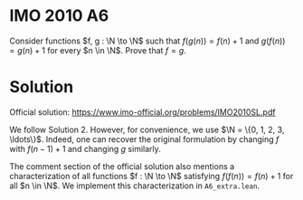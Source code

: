 # IMO 2010 A6

Consider functions $f, g : \N \to \N$ such that $f(g(n)) = f(n) + 1$ and $g(f(n)) = g(n) + 1$ for every $n \in \N$.
Prove that $f = g$.



# Solution

Official solution: <https://www.imo-official.org/problems/IMO2010SL.pdf>

We follow Solution 2.
However, for convenience, we use $\N = \{0, 1, 2, 3, \ldots\}$.
Indeed, one can recover the original formulation by changing $f$ with $f(n - 1) + 1$ and changing $g$ similarly.

The comment section of the official solution also mentions a characterization of all functions $f : \N \to \N$ satisfying $f(f(n)) = f(n) + 1$ for all $n \in \N$.
We implement this characterization in `A6_extra.lean`.
